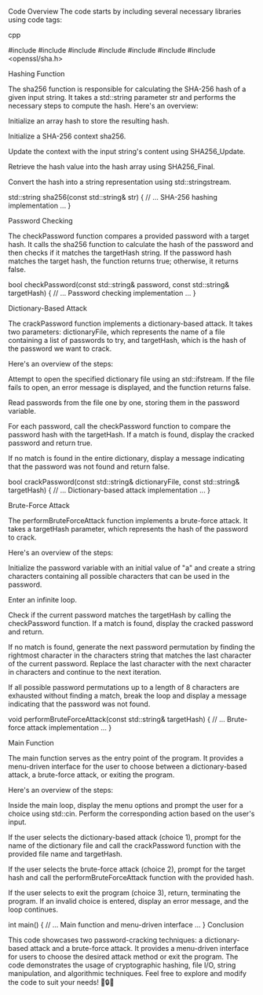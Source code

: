 Code Overview
The code starts by including several necessary libraries using code tags:

cpp

#include <iostream>
#include <fstream>
#include <string>
#include <algorithm>
#include <sstream>
#include <iomanip>
#include <openssl/sha.h>
  
Hashing Function
  
The sha256 function is responsible for calculating the SHA-256 hash of a given input string. It takes a std::string parameter str and performs the necessary steps to compute the hash. Here's an overview:

Initialize an array hash to store the resulting hash.
  
Initialize a SHA-256 context sha256.
  
Update the context with the input string's content using SHA256_Update.
  
Retrieve the hash value into the hash array using SHA256_Final.
  
Convert the hash into a string representation using std::stringstream.
  

std::string sha256(const std::string& str) {
    // ... SHA-256 hashing implementation ...
}
  
Password Checking
  
The checkPassword function compares a provided password with a target hash. It calls the sha256 function to calculate the hash of the password and then checks if it matches the targetHash string. If the password hash matches the target hash, the function returns true; otherwise, it returns false.

bool checkPassword(const std::string& password, const std::string& targetHash) {
    // ... Password checking implementation ...
}
  
Dictionary-Based Attack
  
The crackPassword function implements a dictionary-based attack. It takes two parameters: dictionaryFile, which represents the name of a file containing a list of passwords to try, and targetHash, which is the hash of the password we want to crack.

Here's an overview of the steps:

Attempt to open the specified dictionary file using an std::ifstream. If the file fails to open, an error message is displayed, and the function returns false.
  
Read passwords from the file one by one, storing them in the password variable.
  
For each password, call the checkPassword function to compare the password hash with the targetHash. If a match is found, display the cracked password and return true.
  
If no match is found in the entire dictionary, display a message indicating that the password was not found and return false.

bool crackPassword(const std::string& dictionaryFile, const std::string& targetHash) {
    // ... Dictionary-based attack implementation ...
}
  
Brute-Force Attack
  
The performBruteForceAttack function implements a brute-force attack. It takes a targetHash parameter, which represents the hash of the password to crack.

Here's an overview of the steps:

Initialize the password variable with an initial value of "a" and create a string characters containing all possible characters that can be used in the password.
  
Enter an infinite loop.
  
Check if the current password matches the targetHash by calling the checkPassword function. If a match is found, display the cracked password and return.
  
If no match is found, generate the next password permutation by finding the rightmost character in the characters string that matches the last character of the current password. Replace the last character with the next character in characters and continue to the next iteration.
  
If all possible password permutations up to a length of 8 characters are exhausted without finding a match, break the loop and display a message indicating that the password was not found.
  

void performBruteForceAttack(const std::string& targetHash) {
    // ... Brute-force attack implementation ...
}
  
Main Function
  
The main function serves as the entry point of the program. It provides a menu-driven interface for the user to choose between a dictionary-based attack, a brute-force attack, or exiting the program.

Here's an overview of the steps:

Inside the main loop, display the menu options and prompt the user for a choice using std::cin.
Perform the corresponding action based on the user's input.
  
If the user selects the dictionary-based attack (choice 1), prompt for the name of the dictionary file and call the crackPassword function with the provided file name and targetHash.
  
If the user selects the brute-force attack (choice 2), prompt for the target hash and call the performBruteForceAttack function with the provided hash.
  
If the user selects to exit the program (choice 3), return, terminating the program.
If an invalid choice is entered, display an error message, and the loop continues.

int main() {
    // ... Main function and menu-driven interface ...
}
Conclusion
  
This code showcases two password-cracking techniques: a dictionary-based attack and a brute-force attack. It provides a menu-driven interface for users to choose the desired attack method or exit the program. The code demonstrates the usage of cryptographic hashing, file I/O, string manipulation, and algorithmic techniques. Feel free to explore and modify the code to suit your needs! 🚀🔒💡
